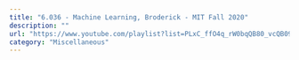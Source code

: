 ```yaml
---
title: "6.036 - Machine Learning, Broderick - MIT Fall 2020"
description: ""
url: "https://www.youtube.com/playlist?list=PLxC_ffO4q_rW0bqQB80_vcQB09HOA3ClV"
category: "Miscellaneous"
---
```


